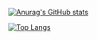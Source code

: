 [![Anurag's GitHub stats](https://github-readme-stats.vercel.app/api?username=LukeSkywalker92&count_private=true)](https://github.com/anuraghazra/github-readme-stats)

[![Top Langs](https://github-readme-stats.vercel.app/api/top-langs/?username=LukeSkywalker92)](https://github.com/anuraghazra/github-readme-stats)

